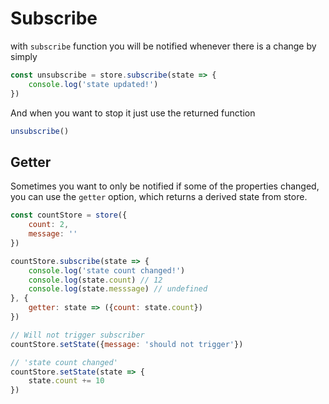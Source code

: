 # Subscribe

with `subscribe` function you will be notified whenever there is a change by simply

```javascript
const unsubscribe = store.subscribe(state => {
    console.log('state updated!')
})
```

And when you want to stop it just use the returned function

```javascript
unsubscribe()
```

## Getter

Sometimes you want to only be notified if some of the properties changed, you can use the `getter` option, which returns a derived state from store.

```javascript
const countStore = store({
    count: 2,
    message: ''
})

countStore.subscribe(state => {
    console.log('state count changed!')
    console.log(state.count) // 12
    console.log(state.messsage) // undefined
}, {
    getter: state => ({count: state.count})
})

// Will not trigger subscriber
countStore.setState({message: 'should not trigger'})

// 'state count changed'
countStore.setState(state => {
    state.count += 10
})
```

